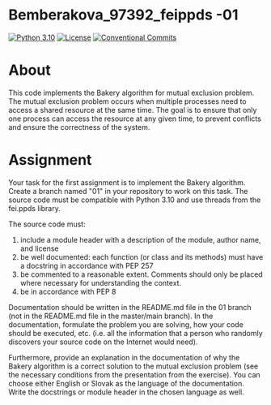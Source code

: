 # Bemberakova_97392_feippds -01
[![Python 3.10](https://img.shields.io/badge/python-3.10-blue.svg)](https://www.python.org/downloads/release/python-3102/)
[![License](https://img.shields.io/npm/l/@tandil/diffparse?color=%23007ec6)](https://github.com/dominikabemberakova/Bemberakova_97392_feippds/blob/main/LICENSE)
[![Conventional Commits](https://img.shields.io/badge/Conventional%20Commits-1.0.0-blue.svg)](https://conventionalcommits.org)

# About

This code implements the Bakery algorithm for mutual exclusion problem. The mutual exclusion problem occurs when multiple processes need to access a shared resource at the same time. The goal is to ensure that only one process can access the resource at any given time, to prevent conflicts and ensure the correctness of the system.

# Assignment
Your task for the first assignment is to implement the Bakery algorithm. Create a branch named "01" in your repository to work on this task. The source code must be compatible with Python 3.10 and use threads from the fei.ppds library.

The source code must:
1. include a module header with a description of the module, author name, and license
2. be well documented: each function (or class and its methods) must have a docstring in accordance with PEP 257
3. be commented to a reasonable extent. Comments should only be placed where necessary for understanding the context.
4. be in accordance with PEP 8

Documentation should be written in the README.md file in the 01 branch (not in the README.md file in the master/main branch). In the documentation, formulate the problem you are solving, how your code should be executed, etc. (i.e. all the information that a person who randomly discovers your source code on the Internet would need).

Furthermore, provide an explanation in the documentation of why the Bakery algorithm is a correct solution to the mutual exclusion problem (see the necessary conditions from the presentation from the exercise). You can choose either English or Slovak as the language of the documentation. Write the docstrings or module header in the chosen language as well.


